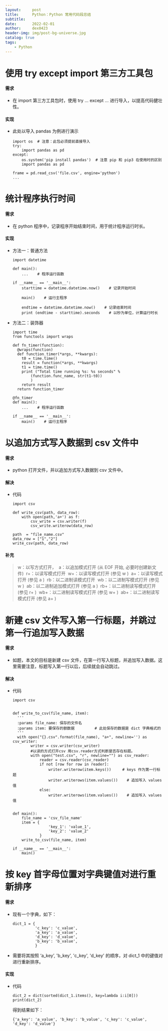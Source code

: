 ```yaml
---
layout:     post
title:      Python：Python 常用代码段总结
subtitle:   
date:       2022-02-01
author:     dex0423
header-img: img/post-bg-universe.jpg
catalog: true
tags:
    - Python
---
```



# 使用 try except import 第三方工具包

#### 需求
- 在 import 第三方工具包时，使用 try ... except ... 进行导入，以提高代码健壮性。

#### 实现

- 此处以导入 pandas 为例进行演示
  ```
  import os  # 注意：此包必须提前直接导入
  try:
      import pandas as pd
  except:
      os.system('pip install pandas')  # 注意 pip 和 pip3 在使用时的区别
      import pandas as pd
  
  frame = pd.read_csv('file.csv', engine='python')
  ...
  ```
  
# 统计程序执行时间

#### 需求

- 在 python 程序中，记录程序开始结束时间，用于统计程序运行时长。

#### 实现

- 方法一：普通方法
  ```
  import datetime
  
  def main():
      ...    # 程序运行函数
  
  if __name__ == '__main__':
      starttime = datetime.datetime.now()    # 记录开始时间
      
      main()    # 运行主程序
      
      endtime = datetime.datetime.now()    # 记录结束时间
      print (endtime - starttime).seconds    # 以秒为单位，计算运行时长
  ```
- 方法二：装饰器
  ```
  import time
  from functools import wraps
    
  def fn_timer(function):
    @wraps(function)
    def function_timer(*args, **kwargs):
      t0 = time.time()
      result = function(*args, **kwargs)
      t1 = time.time()
      print ("Total time running %s: %s seconds" %
          (function.func_name, str(t1-t0))
          )
      return result
    return function_timer
  
  @fn_timer
  def main():
      ...    # 程序运行函数
  
  if __name__ == '__main__':
      main()    # 运行主程序
  ```

# 以追加方式写入数据到 csv 文件中

#### 需求

- python 打开文件，并以追加方式写入数据到 csv 文件中。

#### 解决
- 代码
  
  ```
  import csv
  
  def write_csv(path, data_row):
      with open(path,'a+') as f:
          csv_write = csv.writer(f)
          csv_write.writerow(data_row)
  
  path  = "file_name.csv"
  data_row = ["1","2"]
  write_csv(path, data_row)
  
  ```
#### 补充

>w：以写方式打开， 
a：以追加模式打开 (从 EOF 开始, 必要时创建新文件) 
r+：以读写模式打开 
w+：以读写模式打开 (参见 w ) 
a+：以读写模式打开 (参见 a ) 
rb：以二进制读模式打开 
wb：以二进制写模式打开 (参见 w ) 
ab：以二进制追加模式打开 (参见 a ) 
rb+：以二进制读写模式打开 (参见 r+ ) 
wb+：以二进制读写模式打开 (参见 w+ ) 
ab+：以二进制读写模式打开 (参见 a+ )


# 新建 csv 文件写入第一行标题，并跳过第一行追加写入数据

#### 需求

- 如题，本文的目标是新建 csv 文件，在第一行写入标题，并追加写入数据。这里需要注意，标题写入第一行以后，后续就会自动跳过。

#### 解决

- 代码
  ``` 
  import csv
  
  
  def write_to_csv(file_name, item):
    '''
    :params file_name: 保存的文件名
    :params item: 要保存的额数据         # 此处保存的数据是 dict 字典格式的
    '''
    with open("{}.csv".format(file_name), "a+", newline='') as csv_writer:
          writer = csv.writer(csv_writer)
          #以读的方式打开csv 用csv.reader方式判断是否存在标题。
          with open("test.csv", "r", newline="") as csv_reader:
              reader = csv.reader(csv_reader)
              if not [row for row in reader]:
                  writer.writerow(item.keys())     # keys 作为第一行标题
                  writer.writerows(item.values())    # 追加写入 values 值
              else:
                  writer.writerows(item.values())    # 追加写入 values 值
  
  
  def main():
      file_name = 'csv_file_name'
      item = {
                  'key_1': 'value_1',
                  'key_2': 'value_2'
              }
      write_to_csv(file_name, item)
  
  if __name__ == '__main__':
      main() 
  ```  
  
# 按 key 首字母位置对字典键值对进行重新排序

#### 需求

- 现有一个字典，如下：
  ```
  dict_1 = {
            'c_key': 'c_value',
            'a_key': 'a_value',
            'd_key': 'd_value',
            'b_key': 'b_value',
            }
  ```
- 需要将其按照 ‘a_key’, 'b_key', 'c_key', 'd_key' 的顺序，对 dict_1 中的键值对进行重新排序。
#### 实现
- 代码
  ```
  dict_2 = dict(sorted(dict_1.items(), key=lambda i:i[0]))
  print(dict_2)
  ```
  得到结果如下：
  ```
  {'a_key': 'a_value', 'b_key': 'b_value', 'c_key': 'c_value', 'd_key': 'd_value'}
  ```